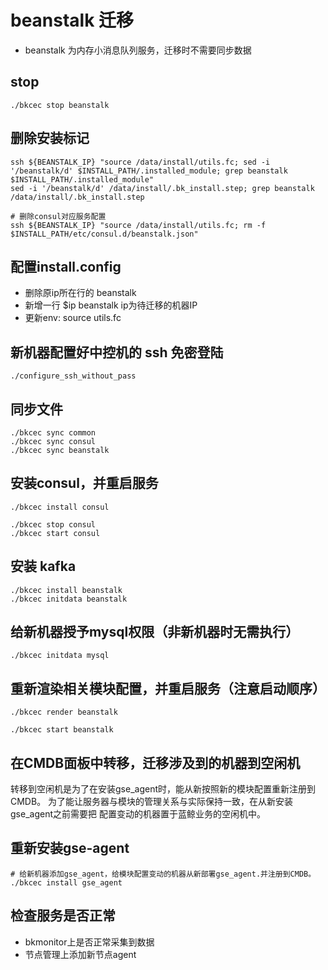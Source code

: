 # beanstalk 迁移

- beanstalk 为内存小消息队列服务，迁移时不需要同步数据

## stop

    ./bkcec stop beanstalk

## 删除安装标记

    ssh ${BEANSTALK_IP} "source /data/install/utils.fc; sed -i '/beanstalk/d' $INSTALL_PATH/.installed_module; grep beanstalk $INSTALL_PATH/.installed_module"
    sed -i '/beanstalk/d' /data/install/.bk_install.step; grep beanstalk /data/install/.bk_install.step

    # 删除consul对应服务配置
    ssh ${BEANSTALK_IP} "source /data/install/utils.fc; rm -f $INSTALL_PATH/etc/consul.d/beanstalk.json"

## 配置install.config

- 删除原ip所在行的 beanstalk
- 新增一行 $ip beanstalk ip为待迁移的机器IP
- 更新env: source utils.fc

## 新机器配置好中控机的 ssh 免密登陆

    ./configure_ssh_without_pass

## 同步文件

    ./bkcec sync common
    ./bkcec sync consul
    ./bkcec sync beanstalk

## 安装consul，并重启服务

    ./bkcec install consul
    
    ./bkcec stop consul
    ./bkcec start consul

## 安装 kafka

    ./bkcec install beanstalk
    ./bkcec initdata beanstalk

## 给新机器授予mysql权限（非新机器时无需执行）

    ./bkcec initdata mysql

## 重新渲染相关模块配置，并重启服务（注意启动顺序）

    ./bkcec render beanstalk

    ./bkcec start beanstalk

## 在CMDB面板中转移，迁移涉及到的机器到空闲机

转移到空闲机是为了在安装gse_agent时，能从新按照新的模块配置重新注册到CMDB。
为了能让服务器与模块的管理关系与实际保持一致，在从新安装gse_agent之前需要把
配置变动的机器置于蓝鲸业务的空闲机中。

## 重新安装gse-agent

    # 给新机器添加gse_agent，给模块配置变动的机器从新部署gse_agent.并注册到CMDB。
    ./bkcec install gse_agent

## 检查服务是否正常

- bkmonitor上是否正常采集到数据
- 节点管理上添加新节点agent
